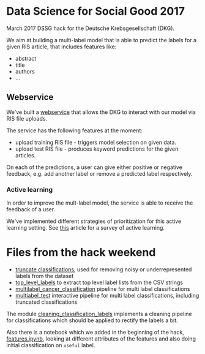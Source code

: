 # Data Science for Social Good 2017

March 2017 DSSG hack for the Deutsche Krebsgesellschaft (DKG).

We aim at building a multi-label model that is able to predict the labels for a given RIS article,
that includes features like:

* abstract
* title
* authors
* ...


## Webservice

We've built a [webservice](webservice) that allows the DKG to interact with our model via RIS file uploads.

The service has the following features at the moment:

* upload training RIS file - triggers model selection on given data.
* upload test RIS file - produces keyword predictions for the given articles.

On each of the predictions, a user can give either positive or negative feedback, e.g. add another label
or remove a predicted label respectively.

### Active learning

In order to improve the mult-label model, the service is able to receive the feedback of a user.

We've implemented different strategies of prioritization for this active learning setting. See [this](http://burrsettles.com/pub/settles.activelearning.pdf)
article for a survey of active learning.

# Files from the hack weekend

* [truncate classifications](truncate_classifications.py), used for removing noisy or underrepresented labels from the dataset
* [top_level_labels](top_level_labels.py) to extract top level label lists from the CSV strings
* [multilabel_cancer_classification](multilabel_cancer_classification.py) pipeline for multi label classifications
* [multiabel_test](multiabel_test.ipynb) interactive pipeline for multi label classifications, including truncated classifications

The module [cleaning_classification_labels](cleaning_classification_labels) implements a cleaning pipeline for classifications which should be applied to rectify the labels a bit.

Also there is a notebook which we added in the beginning of the hack, [features.ipynb](features.ipynb), looking at different attributes of the features and also doing initial classification on `useful` label. 
